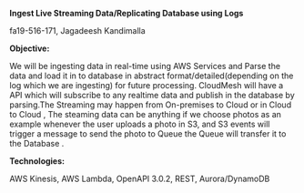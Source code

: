 **Ingest Live Streaming Data/Replicating Database using Logs**

fa19-516-171, Jagadeesh Kandimalla

**Objective:**

We will be ingesting data in real-time using AWS Services and Parse the data and load it in to database in abstract format/detailed(depending on the log which we are ingesting) for future processing.
CloudMesh will have a API which will subscribe to any realtime data and publish in the database by parsing.The Streaming may happen from On-premises to Cloud or in Cloud to Cloud , 
The steaming data can be anything if we choose photos as an example whenever the user uploads a photo in S3, 
and S3 events will trigger a message to send the photo to Queue the Queue will transfer it to the Database .

**Technologies:**

AWS Kinesis,
AWS Lambda,
OpenAPI 3.0.2,
REST,
Aurora/DynamoDB


